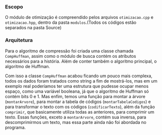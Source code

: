 ### Escopo

O módulo de otimização é compreendido pelos arquivos `otimizacao.cpp` e `otimizacao.hpp`, dentro da pasta `modulos`.(Todos os códigos estão separados na pasta Source)

### Arquitetura

Para o algoritmo de compressão foi criada uma classe chamada `CompHuffman`, assim como o módulo de busca contém os atributos necessários para a história. Além de conter também o algoritmo principal, o algoritmo de Huffman.

Com isso a classe `CompHuffman` acabou ficando um pouco mais complexa, todos os dados foram tratados como string a fim de mostrá-los, mas em um exemplo real poderíamos ter uma estrutura que pudesse ocupar menos espaço, como uma variável booleana, já que o algoritmo de Huffman só contém bits 0 e 1. Mas enfim, temos uma função para montar a árvore (`montarArvore`), para montar a tabela de códigos (`montarTabelaCodigos`) e para transformar o texto com os códigos (`codificarTexto`), além da função `comprimir`, que basicamente utiliza todas as anteriores, para comprimir um texto. Essas funções, exceto a `montarArvore`, contém sua inversa, para descomprimirmos um texto, mas essa parte ainda não foi abordada no programa.
